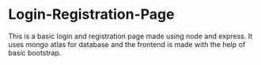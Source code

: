 # Login-Registration-Page
This is a basic login and registration page made using node and express. It uses mongo atlas for database and the frontend is made with the help of basic bootstrap.
